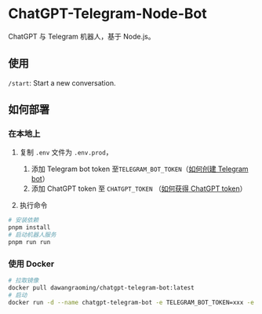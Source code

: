 # ChatGPT-Telegram-Node-Bot

ChatGPT 与 Telegram 机器人，基于 Node.js。

## 使用

`/start`: Start a new conversation.

## 如何部署

### 在本地上

1. 复制 `.env` 文件为 `.env.prod`，

   1. 添加 Telegram bot token 至`TELEGRAM_BOT_TOKEN`（[如何创建 Telegram bot](https://learn.microsoft.com/en-us/azure/bot-service/bot-service-channel-connect-telegram?view=azure-bot-service-4.0)）
   2. 添加 ChatGPT token 至 `CHATGPT_TOKEN` （[如何获得 ChatGPT token](https://github.com/transitive-bullshit/chatgpt-api#session-tokens)）

2. 执行命令

```bash
# 安装依赖
pnpm install
# 启动机器人服务
pnpm run run
```

### 使用 Docker

```bash
# 拉取镜像
docker pull dawangraoming/chatgpt-telegram-bot:latest
# 启动
docker run -d --name chatgpt-telegram-bot -e TELEGRAM_BOT_TOKEN=xxx -e CHATGPT_TOKEN=xxxx chatgpt-telegram-bot
```

